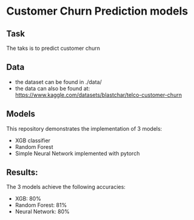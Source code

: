 # Customer Churn Prediction models
## Task
The taks is to predict customer churn 
## Data
- the dataset can be found in ./data/
- the data can also be found at: https://www.kaggle.com/datasets/blastchar/telco-customer-churn

## Models
This repository demonstrates the implementation of 3 models:
- XGB classifier
- Random Forest
- Simple Neural Network implemented with pytorch

## Results:
The 3 models achieve the following accuracies:
- XGB: 80%
- Random Forest: 81%
- Neural Network: 80%
